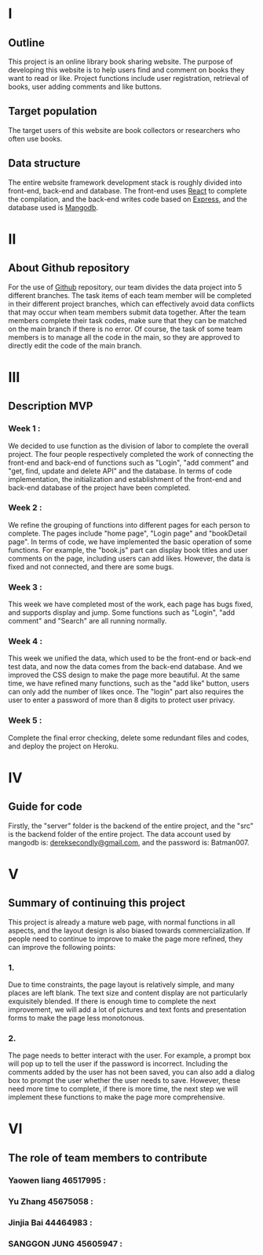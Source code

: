 # Ⅰ

## Outline

This project is an online library book sharing website. The purpose of developing this website is to help users find and comment on books they want to read or like. Project functions include user registration, retrieval of books, user adding comments and like buttons.

## Target population

The target users of this website are book collectors or researchers who often use books.

## Data structure

The entire website framework development stack is roughly divided into front-end, back-end and database. The front-end uses [React](https://reactjs.org/) to complete the compilation, and the back-end writes code based on [Express](https://expressjs.com/), and the database used is [Mangodb](https://mongoosejs.com/docs/guide.html).


# Ⅱ

## About Github repository

For the use of [Github](https://github.com/) repository, our team divides the data project into 5 different branches. The task items of each team member will be completed in their different project branches, which can effectively avoid data conflicts that may occur when team members submit data together. After the team members complete their task codes, make sure that they can be matched on the main branch if there is no error. Of course, the task of some team members is to manage all the code in the main, so they are approved to directly edit the code of the main branch.


# Ⅲ

## Description MVP

### Week 1 : 
We decided to use function as the division of labor to complete the overall project. The four people respectively completed the work of connecting the front-end and back-end of functions such as "Login", "add comment" and "get, find, update and delete API" and the database. In terms of code implementation, the initialization and establishment of the front-end and back-end database of the project have been completed.

### Week 2 :
We refine the grouping of functions into different pages for each person to complete. The pages include "home page", "Login page" and "bookDetail page". In terms of code, we have implemented the basic operation of some functions. For example, the "book.js" part can display book titles and user comments on the page, including users can add likes. However, the data is fixed and not connected, and there are some bugs.

### Week 3 :
This week we have completed most of the work, each page has bugs fixed, and supports display and jump. Some functions such as "Login", "add comment" and "Search" are all running normally.

### Week 4 :
This week we unified the data, which used to be the front-end or back-end test data, and now the data comes from the back-end database. And we improved the CSS design to make the page more beautiful. At the same time, we have refined many functions, such as the "add like" button, users can only add the number of likes once. The "login" part also requires the user to enter a password of more than 8 digits to protect user privacy.

### Week 5 :
Complete the final error checking, delete some redundant files and codes, and deploy the project on Heroku.


# Ⅳ

## Guide for code

Firstly, the "server" folder is the backend of the entire project, and the "src" is the backend folder of the entire project. The data account used by mangodb is: dereksecondly@gmail.com, and the password is: Batman007.






# Ⅴ

## Summary of continuing this project

This project is already a mature web page, with normal functions in all aspects, and the layout design is also biased towards commercialization. If people need to continue to improve to make the page more refined, they can improve the following points:

### 1. 
Due to time constraints, the page layout is relatively simple, and many places are left blank. The text size and content display are not particularly exquisitely blended. If there is enough time to complete the next improvement, we will add a lot of pictures and text fonts and presentation forms to make the page less monotonous.

### 2.
The page needs to better interact with the user. For example, a prompt box will pop up to tell the user if the password is incorrect. Including the comments added by the user has not been saved, you can also add a dialog box to prompt the user whether the user needs to save. However, these need more time to complete, if there is more time, the next step we will implement these functions to make the page more comprehensive.


# Ⅵ

## The role of team members to contribute

### Yaowen liang 46517995 :


### Yu Zhang 45675058 :


### Jinjia Bai 44464983 : 


### SANGGON JUNG 45605947 :



